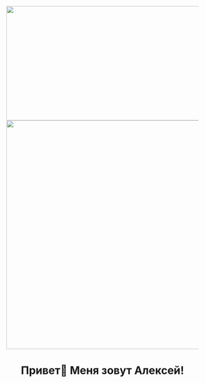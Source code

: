 <br clear="both">

<div align="center">
  <img height="300" width="600" src="https://user-images.githubusercontent.com/74038190/225813708-98b745f2-7d22-48cf-9150-083f1b00d6c9.gif"  />
<br>
  <img width="600" src="https://readme-typing-svg.herokuapp.com?color=blue&lines=Привет,+Я+Владимир+-+FRONTEND+Разработчик">
</div>

###

<h1 align="center">Привет👋 Меня зовут Алексей!</h1>
